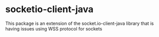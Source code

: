 # socketio-client-java
This package is an extension of the socket.io-client-java library that is having issues using WSS protocol for sockets

